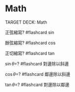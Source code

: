 # Math

TARGET DECK: Math

正弦縮寫? #flashcard 
sin
<!--ID: 1628059389879-->

餘弦縮寫? #flashcard 
cos
<!--ID: 1628059389885-->

正切縮寫? #flashcard 
tan
<!--ID: 1628059389890-->

$\sin \theta$=? #flashcard 
對邊除以斜邊
<!--ID: 1628059389895-->

$\cos \theta$=? #flashcard 
鄰邊除以斜邊
<!--ID: 1628059543740-->

$\tan \theta$=? #flashcard 
對邊除以鄰邊
<!--ID: 1628059566990-->





